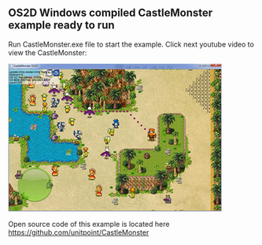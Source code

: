 ## OS2D Windows compiled CastleMonster example ready to run

Run CastleMonster.exe file to start the example. Click next youtube video to view the CastleMonster:

[![Opensource CastleMonster example made with OS2D](https://raw.githubusercontent.com/unitpoint/CastleMonster-bin-win/master/CastleMonster.jpg)](http://www.youtube.com/watch?v=a4afnUWjVR4)

Open source code of this example is located here https://github.com/unitpoint/CastleMonster
